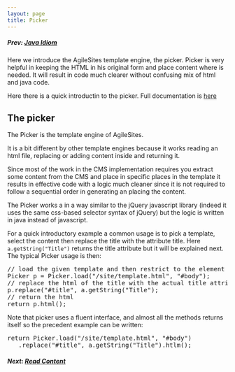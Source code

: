 ```yaml
---
layout: page
title: Picker
---
```

##### Prev: [Java Idiom](JavaIdiom.html)

Here we introduce the AgileSites template engine, the picker. Picker is very helpful in keeping the HTML in his original form and place content where is needed. It will result in code much clearer without confusing mix of html and java code.

Here there is a quick introductin to the picker. Full documentation is [here](../reference/Picker.html)

## The picker

The Picker is the template engine of AgileSites.

It is a bit different by other template engines because it works reading an html file, replacing or adding content inside and returning it. 

Since most of the work in the CMS implementation requires you extract some content from the CMS and place in specific places in the template it results in effective code with a logic much cleaner since it is not required to follow a sequential order in generating an placing the content.

The Picker works a in a way similar to the jQuery javascript library (indeed it uses the same css-based selector syntax of jQuery) but the logic is written in java instead of javascript.


For a quick introductory example a common usage is to pick a template, select the content then replace the title with the attribute title. Here `a.getString("Title")` returns the title attribute but it will be explained next. The typical Picker usage is then:

<pre>
// load the given template and then restrict to the element with id=body
Picker p = Picker.load("/site/template.html", "#body");
// replace the html of the title with the actual title attribute
p.replace("#title", a.getString("Title");
// return the html
return p.html();
</pre>

Note that picker uses a fluent interface, and almost all the methods returns itself so the precedent example can be written:

<pre>
return Picker.load("/site/template.html", "#body")
   .replace("#title", a.getString("Title").htlm();
</pre>

#####  Next:  [Read Content](ReadContent.html)




